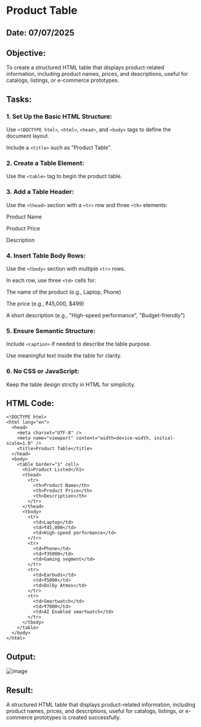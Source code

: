 # Product Table
## Date: 07/07/2025
## Objective:

To create a structured HTML table that displays product-related information, including product names, prices, and descriptions, useful for catalogs, listings, or e-commerce prototypes.

## Tasks:

### 1. Set Up the Basic HTML Structure:

Use ```<!DOCTYPE html>```, ```<html>```, ```<head>```, and ```<body>``` tags to define the document layout.

Include a ```<title>``` such as "Product Table".

### 2. Create a Table Element:

Use the ```<table>``` tag to begin the product table.

### 3. Add a Table Header:

Use the ```<thead>``` section with a ```<tr>``` row and three ```<th>``` elements:

Product Name

Product Price

Description

### 4. Insert Table Body Rows:

Use the ```<tbody>``` section with multiple ```<tr>``` rows.

In each row, use three ```<td>``` cells for:

The name of the product (e.g., Laptop, Phone)

The price (e.g., ₹45,000, $499)

A short description (e.g., "High-speed performance", "Budget-friendly")

### 5. Ensure Semantic Structure:

Include ```<caption>``` if needed to describe the table purpose.

Use meaningful text inside the table for clarity.

### 6. No CSS or JavaScript:

Keep the table design strictly in HTML for simplicity.
## HTML Code:
```
<!DOCTYPE html>
<html lang="en">
  <head>
    <meta charset="UTF-8" />
    <meta name="viewport" content="width=device-width, initial-scale=1.0" />
    <title>Product Table</title>
  </head>
  <body>
    <table border="1" cell>
      <h1>Product Listed</h1>
      <thead>
        <tr>
          <th>Product Name</th>
          <th>Product Price</th>
          <th>Description</th>
        </tr>
      </thead>
      <tbody>
        <tr>
          <td>Laptop</td>
          <td>₹45,000</td>
          <td>High-speed performance</td>
        </tr>
        <tr>
          <td>Phone</td>
          <td>₹35000</td>
          <td>Gaming segment</td>
        </tr>
        <tr>
          <td>Earbuds</td>
          <td>₹5000</td>
          <td>Dolby Atmos</td>
        </tr>
        <tr>
          <td>Smartwatch</td>
          <td>₹7000</td>
          <td>AI Enabled smartwatch</td>
        </tr>
      </tbody>
    </table>
  </body>
</html>
```

## Output:
![image](https://github.com/user-attachments/assets/455337cd-b2f8-46dd-ae59-fc60f2c66521)

## Result:
A structured HTML table that displays product-related information, including product names, prices, and descriptions, useful for catalogs, listings, or e-commerce prototypes is created successfully.
